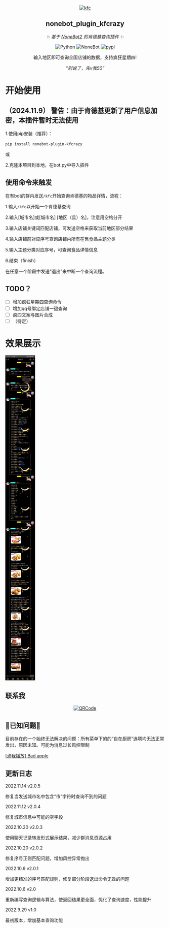 <div align="center">

<p align="center">
  <a href=""><img src="https://i-1-lanrentuku.52tup.com/2020/11/9/9d447b9c-5d19-4706-835b-368f2cb49869.png?imageView2/2/w/1024/" width="200" height="200" alt="kfc"></a>
</p>

## nonebot_plugin_kfcrazy

_✨ 基于 [NoneBot2](https://v2.nonebot.dev/) 的肯德基查询插件 ✨_

<p align="center">
  <img src="https://img.shields.io/badge/python-3.8+-blue.svg" alt="Python">
  <img src="https://img.shields.io/badge/nonebot-2.0.0b4+-red.svg" alt="NoneBot">
  <a href="https://pypi.org/project/nonebot-plugin-kfcrazy/">
    <img src="https://badgen.net/pypi/v/nonebot-plugin-kfcrazy" alt="pypi">
  </a>

输入地区即可查询全国店铺的数据，支持疯狂星期四!

_“别说了，先v我50”_



</div>


# 开始使用

## （2024.11.9） 警告：由于肯德基更新了用户信息加密，本插件暂时无法使用

1.使用pip安装（推荐）：

`pip install nonebot-plugin-kfcrazy`

或

2.克隆本项目到本地，在bot.py中导入插件

## 使用命令来触发

在有bot的群内发送`/kfc`开始查询肯德基的物品详情，流程：

1.输入`/kfc`以开始一个肯德基查询

2.输入[城市名]或[城市名] [地区（县）名]，注意用空格分开

3.输入店铺关键词匹配店铺，可发送空格来获取当前地区部分结果

4.输入店铺前对应序号查询店铺内所有在售食品主题分类

5.输入主题分类对应序号，可查询食品详情信息

6.结束（finish）

在任意一个阶段中发送“退出”来中断一个查询流程。

## TODO？

* [ ]  增加疯狂星期四查询命令
* [ ]  增加qq号绑定店铺一键查询
* [ ]  疯四文案与图片合成
* [ ]  （待定）

# 效果展示

![](.README_images/test.png)

## **联系我**

<p align="center">
  <a href="https://github.com/"><img src="https://github.com/Kaguya233qwq/nonebot_plugin_alicdk_get/blob/main/.README_images/17623ac4.png?raw=true" width="300" height="350" alt="QRCode"></a>
</p>

## 👀️已知问题👀️

目前存在的一个始终无法解决的问题：所有菜单下的的“自在厨房”选项均无法正常发出，原因未知。可能为消息过长风控限制

[[点我播放] Bad apple](https://music.163.com/outchain/player?type=2&id=22645196&auto=1&height=66)

## 更新日志

2022.11.14 v2.0.5

修复当发送城市名中包含“市”字符时查询不到的问题

2022.11.12 v2.0.4

修复城市信息中可能的空字段

2022.10.20 v2.0.3

使用聊天记录转发形式展示结果，减少群消息资源占用

2022.10.20 v2.0.2

修复序号正则匹配问题，增加风控异常抛出

2022.10.6 v2.0.1

增加更精准的序号匹配规则，修复部分阶段退出命令无效的问题

2022.10.6 v2.0

重新编写查询逻辑与算法，使返回结果更全面，优化了查询速度，性能提升

2022.9.29 v1.0

最初版本，增加基本查询功能
